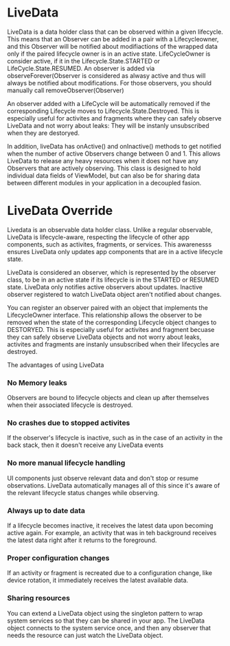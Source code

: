 # LiveData
LiveData is a data holder class that can be observed within a given lifecycle. This means that an Observer can be added in a pair with a Lifecycleowner, and this Observer will be notified about modifiactions of the wrapped data only if the paired lifecycle owner is in an active state. LifeCycleOwner is consider active, if it in the Lifecycle.State.STARTED or LifeCycle.State.RESUMED. An observer is added via observeForever(Observer is considered as alwasy active and thus will always be notified about modifications. For those observers, you should manually call removeObserver(Observer)

An observer added with a LifeCycle will be automatically removed if the corresponding Lifecycle moves to Lifecycle.State.Destroyed. This is especially useful for activites and fragments where they can safely observe LiveData and not worry about leaks: They will be instanly unsubscribed when they are destoryed. 

In addition, liveData has onActive() and onInactive() methods to get notified when the number of active Observers change between 0 and 1. This allows LiveData to release any heavy resources when it does not have any Observers that are actively observing. This class is designed to hold individual data fields of ViewModel, but can also be for sharing data between different modules in your application in a decoupled fasion. 

# LiveData Override
Livedata is an observable data holder class. Unlike a regular observable, LiveData is lifecycle-aware, respecting the lifecycle of other app components, such as activites, fragments, or services. This awarenesss ensures LiveData only updates app components that are in a active lifecycle state. 

LiveData is considered an observer, which is represented by the observer class, to be in an active state if its lifecycle is in the STARTED or RESUMED state. LiveData only notifies active observers about updates. Inactive observer registered to watch LiveData object aren't notified about changes. 

You can register an observer paired with an object that implements the LifecycleOwner interface. This relationship allows the observer to be removed when the state of the corresponding Lifecycle object changes to DESTORYED. This is especially useful for activites and fragment becuase they can safely observe LiveData objects and not worry about leaks, activites and fragments are instanly unsubscribed when their lifecycles are destroyed. 

The advantages of using LiveData
### No Memory leaks
Observers are bound to lifecycle objects and clean up after themselves when their associated lifecycle is destroyed. 

### No crashes due to stopped activites
If the observer's lifecycle is inactive, such as in the case of an activity in the back stack, then it doesn't receive any LiveData events

### No more manual lifecycle handling 
UI components just observe relevant data and don't stop or resume observations. LiveData automatically manages all of this since it's aware of the relevant lifecycle status changes while observing. 

### Always up to date data
If a lifecycle becomes inactive, it receives the latest data upon becoming active again. For example, an activity that was in teh background receives the latest data  right after it returns to the foreground. 

### Proper configuration changes
If an activity or fragment is recreated due to a configuration change, like device rotation, it immediately receives the latest available data.  

### Sharing resources
You can extend a LiveData object using the singleton pattern to wrap system services so that they can be shared in your app. The LiveData object connects to the system service once, and then any observer that needs the resource can just watch the LiveData object. 

